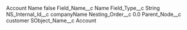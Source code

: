 <?xml version="1.0" encoding="UTF-8"?>
<CustomMetadata xmlns="http://soap.sforce.com/2006/04/metadata" xmlns:xsi="http://www.w3.org/2001/XMLSchema-instance" xmlns:xsd="http://www.w3.org/2001/XMLSchema">
    <label>Account Name</label>
    <protected>false</protected>
    <values>
        <field>Field_Name__c</field>
        <value xsi:type="xsd:string">Name</value>
    </values>
    <values>
        <field>Field_Type__c</field>
        <value xsi:type="xsd:string">String</value>
    </values>
    <values>
        <field>NS_Internal_Id__c</field>
        <value xsi:type="xsd:string">companyName</value>
    </values>
    <values>
        <field>Nesting_Order__c</field>
        <value xsi:type="xsd:double">0.0</value>
    </values>
    <values>
        <field>Parent_Node__c</field>
        <value xsi:type="xsd:string">customer</value>
    </values>
    <values>
        <field>SObject_Name__c</field>
        <value xsi:type="xsd:string">Account</value>
    </values>
</CustomMetadata>
